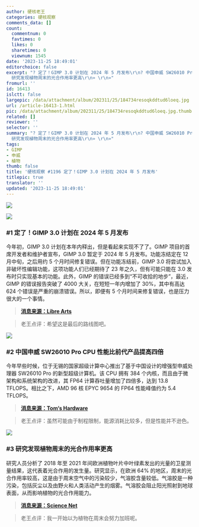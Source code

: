 ```yaml
---
author: 硬核老王
categories: 硬核观察
comments_data: []
count:
  commentnum: 0
  favtimes: 0
  likes: 0
  sharetimes: 0
  viewnum: 1545
date: '2023-11-25 18:49:01'
editorchoice: false
excerpt: "? 定了！GIMP 3.0 计划在 2024 年 5 月发布\r\n? 中国申威 SW26010 Pro CPU 性能比前代产品提高四倍\r\n?
  研究发现植物周末的光合作用率更高\r\n» \r\n»"
fromurl: ''
id: 16413
islctt: false
largepic: /data/attachment/album/202311/25/184734resoqkddtud6loeq.jpg
url: /article-16413-1.html
pic: /data/attachment/album/202311/25/184734resoqkddtud6loeq.jpg.thumb.jpg
related: []
reviewer: ''
selector: ''
summary: "? 定了！GIMP 3.0 计划在 2024 年 5 月发布\r\n? 中国申威 SW26010 Pro CPU 性能比前代产品提高四倍\r\n?
  研究发现植物周末的光合作用率更高\r\n» \r\n»"
tags:
- GIMP
- 申威
- 植物
thumb: false
title: '硬核观察 #1196 定了！GIMP 3.0 计划在 2024 年 5 月发布'
titlepic: true
translator: ''
updated: '2023-11-25 18:49:01'
---
```


![](/data/attachment/album/202311/25/184734resoqkddtud6loeq.jpg)


![](/data/attachment/album/202311/25/184757l4nvnz7529tst4t7.png)


### #1 定了！GIMP 3.0 计划在 2024 年 5 月发布


今年初，GIMP 3.0 计划在本年内释出，但是看起来实现不了了。GIMP 项目的首席开发者和维护者宣布，GIMP 3.0 暂定于 2024 年 5 月发布。功能冻结定在 12 月中旬，之后用约 5 个月时间修复错误。但在功能冻结前，GIMP 3.0 将尝试加入非破坏性编辑功能，这项功能人们已经期待了 23 年之久，但有可能只能在 3.0 发布时只实现基本的功能。此外，GIMP 的错误已经多到“不可收拾的地步”，最近，GIMP 的错误报告突破了 4000 大关，在短短一年内增加了 30%，其中有高达 624 个错误是严重的崩溃错误。所以，即便有 5 个月时间来修复错误，也是压力很大的一个事情。



> 
> **[消息来源：Libre Arts](https://librearts.org/2023/11/gimp-3-0-roadmap/)**
> 
> 
> 



> 
> 老王点评：希望这是最后的路线图吧。
> 
> 
> 


![](/data/attachment/album/202311/25/184813ezp10rwkrttvuviu.png)


### #2 中国申威 SW26010 Pro CPU 性能比前代产品提高四倍


今年早些时候，位于无锡的国家超级计算中心推出了基于中国设计的增强型申威处理器 SW26010 Pro 的新型超级计算机。该 CPU 拥有 384 个内核，而且由于微架构和系统架构的改进，其 FP64 计算吞吐量增加了四倍多，达到 13.8 TFLOPS。相比之下，AMD 96 核 EPYC 9654 的 FP64 性能峰值约为 5.4 TFLOPS。



> 
> **[消息来源：Tom‘s Hardware](https://www.tomshardware.com/tech-industry/supercomputers/chinas-secretive-sunway-pro-cpu-quadruples-performance-over-its-predecessor-allowing-the-supercomputer-supercomputer-to-hit-exaflop-speeds)**
> 
> 
> 



> 
> 老王点评：虽然可能由于制程限制，能源消耗比较多，但是性能并不逊色。
> 
> 
> 


![](/data/attachment/album/202311/25/184836hjuj6d5v7u10mvhp.png)


### #3 研究发现植物周末的光合作用率更高


研究人员分析了 2018 年至 2021 年间欧洲植物叶片中叶绿素发出的光量的卫星测量结果，这代表着光合作用的发生量。研究显示，在欧洲 64% 的地区，周末的光合作用率较高，这是由于周末空气中的污染较少，气溶胶含量较低。气溶胶是一种污染，包括灰尘以及由野火和人类活动产生的烟雾。气溶胶会阻止阳光照射到地球表面，从而影响植物的光合作用能力。



> 
> **[消息来源：Science Net](https://news.sciencenet.cn/htmlnews/2023/11/512809.shtm)**
> 
> 
> 



> 
> 老王点评：我一开始以为植物在周末会努力加班呢。
> 
> 
>